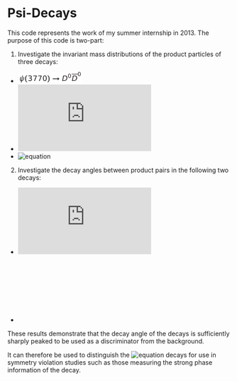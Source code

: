 Psi-Decays
==========

This code represents the work of my summer internship in 2013.
The purpose of this code is two-part:

1. Investigate the invariant mass distributions of the product particles of three decays:

  * ![equation](.eqns/psi.png)
  * ![equation](http://www.sciweavers.org/tex2img.php?eq=B%5E%2B%20%5Crightarrow%20D%5E0%20%5Coverline%7BD%7D%5E0%20K%5E%2B&bc=White&fc=Black&im=png&fs=12&ff=arev&edit=0)
  * ![equation](http://www.sciweavers.org/upload/Tex2Img_1382640846/eqn.png)

2. Investigate the decay angles between product pairs in the following two decays:

  * ![equation](http://www.sciweavers.org/tex2img.php?eq=%5Cpsi%283770%29%20%5Crightarrow%20D%5E0%20%5Coverline%7BD%7D%5E0&bc=White&fc=Black&im=png&fs=12&ff=arev&edit=0)
  * ![equation](hhttp://www.sciweavers.org/tex2img.php?eq=B%20%5Crightarrow%20%28%5Cpsi%283770%29%20%5Crightarrow%20D%5E0%20%5Coverline%7BD%7D%5E0%29%20K&bc=White&fc=Black&im=png&fs=12&ff=arev&edit=0)

These results demonstrate that the decay angle of the decays is sufficiently
sharply peaked to be used as a discriminator from the background.

It can therefore be used to distinguish the ![equation](http://bit.ly/1aagay2)
decays for use in symmetry violation studies such as those measuring the strong
phase information of the decay.
